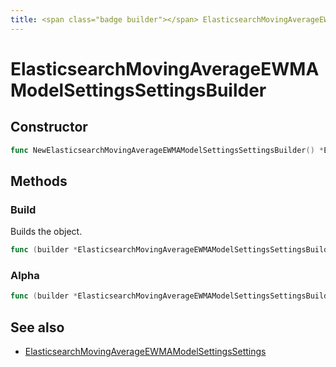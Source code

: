 ```yaml
---
title: <span class="badge builder"></span> ElasticsearchMovingAverageEWMAModelSettingsSettingsBuilder
---
```

# <span class="badge builder"></span> ElasticsearchMovingAverageEWMAModelSettingsSettingsBuilder

## Constructor

```go
func NewElasticsearchMovingAverageEWMAModelSettingsSettingsBuilder() *ElasticsearchMovingAverageEWMAModelSettingsSettingsBuilder
```
## Methods

### <span class="badge object-method"></span> Build

Builds the object.

```go
func (builder *ElasticsearchMovingAverageEWMAModelSettingsSettingsBuilder) Build() (ElasticsearchMovingAverageEWMAModelSettingsSettings, error)
```

### <span class="badge object-method"></span> Alpha

```go
func (builder *ElasticsearchMovingAverageEWMAModelSettingsSettingsBuilder) Alpha(alpha string) *ElasticsearchMovingAverageEWMAModelSettingsSettingsBuilder
```

## See also

 * <span class="badge object-type-struct"></span> [ElasticsearchMovingAverageEWMAModelSettingsSettings](./object-ElasticsearchMovingAverageEWMAModelSettingsSettings.md)
